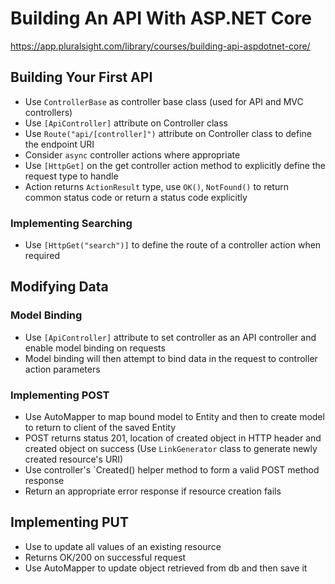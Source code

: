# Building An API With ASP.NET Core
https://app.pluralsight.com/library/courses/building-api-aspdotnet-core/

## Building Your First API
- Use `ControllerBase` as controller base class (used for API and MVC controllers)
- Use `[ApiController]` attribute on Controller class
- Use `Route("api/[controller]")` attribute on Controller class to define the endpoint URI
- Consider `async` controller actions where appropriate
- Use `[HttpGet]` on the get controller action method to explicitly define the request type to handle
- Action returns `ActionResult` type, use `OK()`, `NotFound()` to return common status code or return a status code explicitly

### Implementing Searching
- Use `[HttpGet("search")]` to define the route of a controller action when required



## Modifying Data
### Model Binding
- Use `[ApiController]` attribute to set controller as an API controller and enable model binding on requests
- Model binding will then attempt to bind data in the request to controller action parameters

### Implementing POST
- Use AutoMapper to map bound model to Entity and then to create model to return to client of the saved Entity
- POST returns status 201, location of created object in HTTP header and created object on success (Use `LinkGenerator` class to generate newly created resource's URI)
- Use controller's `Created() helper method to form a valid POST method response
- Return an appropriate error response if resource creation fails

## Implementing PUT
- Use to update all values of an existing resource
- Returns OK/200 on successful request
- Use AutoMapper to update object retrieved from db and then save it
